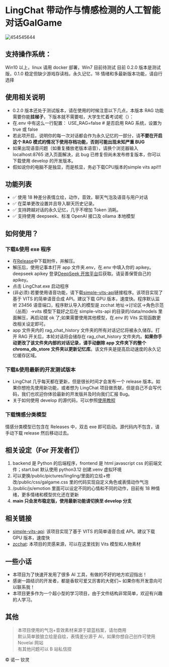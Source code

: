 # LingChat 带动作与情感检测的人工智能对话GalGame
![454545644](https://github.com/user-attachments/assets/509269df-afcc-465e-8333-0dec9eb8e89e)
## 支持操作系统：

Win10 以上，linux 请用 docker 部署，Win7 目前待测试 目前 0.2.0 版本是测试版，0.1.0 稳定但缺少游戏存读档，永久记忆，18 情绪和多最新版本功能，请自行选择

## 使用相关说明

- 0.2.0 版本还处于测试版本，请在使用的时候注意以下几点，本版本 RAG 功能需要你能**挂梯子**，下版本就不需要啦，大学生忙着考试呢（）：
- 在.env 中有这么一行配置： USE_RAG=false # 是否启用 RAG 系统，设置为 true 或 false
- 若此项开启，说明你的每一次对话都会作为永久记忆的一部分，请**不要在开启这个 RAG 模式的情况下使用存档功能，否则可能出现未知严重 BUG**
- 如果出现语音问题（如重复播放老版本语音），请换个浏览器输入 localhost:8765 进入页面解决，此 bug 已修复但尚未发布修复版本，你可以下载使用 develop 的开发版本。
- 假如说你的电脑不是独显，而是核显，务必下载CPU版本的simple vits api!!!

## 功能列表

- ✅ 使用 18 种差分表情立绘，动作，音效，聊天气泡及语音与用户对话
- ✅ 在菜单更改设置并且导入聊天历史记录。
- ✅ 支持跨越对话的永久记忆，几乎不增加 Token 消耗。
- ✅ 支持使用 deepseek、标准 OpenAI 接口及 ollama 本地模型

## 如何使用？

### 下载&使用 exe 程序

- 在[Release](https://github.com/SlimeBoyOwO/LingChat/releases)中下载附件，并解压。
- 解压后，使用记事本打开 app 文件夹.env，在.env 中填入你的 apikey。deepseek apikey 登录[DeepSeek 开放平台](https://platform.deepseek.com/usage)后获取。请妥善保管自己的 apikey。
- 点击 LingChat.exe 启动程序
- (非必须):若要使用语音功能，请下载[simple-vits-api](https://github.com/Artrajz/vits-simple-api)链接程序。该项目实现了基于 VITS 的简单语音合成 API。建议下载 GPU 版本，速度快。程序默认监听 23456 语音端口，程序默认导入的模型是 zcchat 地址->讨论区->角色示范（丛雨）->vits 模型下载好之后在 simple-vits-api 的目录的/data/models 里面解压，再启动就 ok 了;如果需要使用其他模型，在.env 的 Vits 实现函数更改相关设定即可。
- app 文件夹内的 rag_chat_history 文件夹的所有对话记忆将被永久储存。打开 RAG 开关后，本轮对话将会储存在 rag_chat_history 文件夹内。**如果你手动更改了该文件夹内部的对话记录，请手动删除 app 文件夹下的整个 chroma_db_store 文件夹以更新记忆库**。该文件夹是提高启动速度的永久记忆缓存区域。

### 下载&使用最新的开发测试版本

- LingChat 几乎每天都在更新，但是很长时间才会发布一个 release 版本。如果你想抢先使用新功能，或者想为 LingChat 项目做贡献，但是自己不会写代码，我们也欢迎你体验最新的开发版并及时向我们汇报 Bug。
- 关于如何使用 develop 的源代码，可以参照[使用教程](https://github.com/SlimeBoyOwO/LingChat/blob/develop/others/document/%E6%BA%90%E4%BB%A3%E7%A0%81%E4%BD%BF%E7%94%A8.md)

### 下载情感分类模型

情感分类模型已包含在 Releases 中，双击 exe 即可启动。源代码内不包含，请手动下载 release 然后移动过去。

## 相关设定（For 开发者们）

1. backend 是 Python 的后端程序，frontend 是 html javascript css 的前端文件；start.bat 默认使用 python3.12 创建.venv 虚拟环境
2. 可以更换/public/pictures/lingling/里面的立绘+修改/public/css/galgame.css 里的代码实现自定义角色或表情动作气泡
3. /public/js/emotion 里面可以设定不同的心情和不同的动作，目前有 18 种情绪，更多情绪和模型优化还在更新
4. **main 只会发布稳定版，使用最新功能请切换至 develop 分支**

## 相关链接

- [simple-vits-api](https://github.com/Artrajz/vits-simple-api): 该项目实现了基于 VITS 的简单语音合成 API。建议下载 GPU 版本，速度快
- [zcchat](https://github.com/Zao-chen/ZcChat): 本项目的灵感来源，可以在这里找到 Vits 模型和人物素材

## 一些小话

- 本项目为了快速开发用了很多 AI 工具，有做的不好的地方欢迎指出！
- 感谢一路结识的开发者，都是香软可爱又厉害的大佬们~ 如果你有开发意向可以联系我！
- 本项目更多作为一个超小型的学习项目，由于文件结构非常简单，欢迎有兴趣的人学习。

## 其他

> 本项目使用的气泡+音效素材来源于碧蓝档案，请勿商用  
> 默认简单狼狼立绘是自绘，表情差分源于 AI，如果你想自己创作可使用 Novelai 网站  
> 有其他问题可以 B 站私信捏

© 诺一 钦灵
